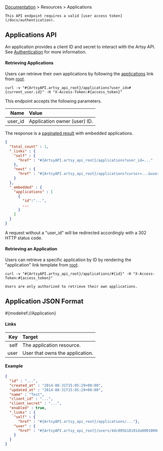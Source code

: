 [Documentation](/docs) &gt; Resources &gt; Applications

``` alert[info]
This API endpoint requires a valid [user access token](/docs/authentication).
```

## Applications API

An application provides a client ID and secret to interact with the Artsy API. See [Authentication](/docs/authentication) for more information.

#### Retrieving Applications

Users can retrieve their own applications by following the [applications](#{ArtsyAPI.artsy_api_root}/applications) link from [root](#{ArtsyAPI.artsy_api_root}).

```
curl -v "#{ArtsyAPI.artsy_api_root}/applications?user_id=#{current_user.id}" -H "X-Access-Token:#{access_token}"
```

This endpoint accepts the following parameters.

Name       | Value                          |
----------:|:-------------------------------|
user_id    | Application owner (user) ID.   |

The response is a [paginated result](/docs/pagination) with embedded applications.

``` json
{
  "total_count" : 1,
  "_links" : {
    "self" : {
      "href" : "#{ArtsyAPI.artsy_api_root}/applications?user_id=..."
    },
    "next" : {
      "href" : "#{ArtsyAPI.artsy_api_root}/applications?cursor=...&user_id=..."
    }
  },
  "_embedded" : {
    "applications" : [
      {
        "id":"...",
        ...
      }
    ]
  }
}
```

A request without a "user_id" will be redirected accordingly with a 302 HTTP status code.

#### Retrieving an Application

Users can retrieve a specific application by ID by rendering the "application" link template from [root](#{ArtsyAPI.artsy_api_root}).

```
curl -v "#{ArtsyAPI.artsy_api_root}/applications/#{id}" -H "X-Access-Token:#{access_token}"
```

``` alert[danger]
Users are only authorized to retrieve their own applications.
```

## Application JSON Format

#{modelref://Application}

#### Links

Key        | Target                          |
----------:|:--------------------------------|
self       | The application resource.       |
user       | User that owns the application. |


#### Example

``` json
{
  "id" : "...",
  "created_at" : "2014-08-31T15:05:29+00:00",
  "updated_at" : "2014-08-31T15:05:29+00:00",
  "name" : "Test",
  "client_id" : "...",
  "client_secret" : "...",
  "enabled" : true,
  "_links" : {
    "self" : {
      "href" : "#{ArtsyAPI.artsy_api_root}/applications/..."},
    "user" : {
      "href" : "#{ArtsyAPI.artsy_api_root}/users/4dc805b18101da0001000489"
    }
  }
}
```
